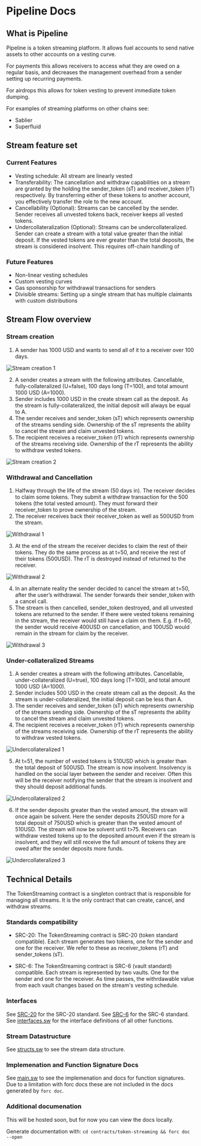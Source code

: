 # Pipeline Docs

## What is Pipeline

Pipeline is a token streaming platform. It allows fuel accounts to send native assets to other accounts on a vesting curve.

For payments this allows receivers to access what they are owed on a regular basis, and decreases the management overhead from a sender setting up recurring payments.

For airdrops this allows for token vesting to prevent immediate token dumping.

For examples of streaming platforms on other chains see:

- Sablier
- Superfluid

## Stream feature set

### Current Features

- Vesting schedule: All stream are linearly vested
- Transferability: The cancellation and withdraw capabilities on a stream are granted by the holding the sender_token (sT) and receiver_token (rT) respectively. By transferring either of these tokens to another account, you effectively transfer the role to the new account.
- Cancellability (Optional): Streams can be cancelled by the sender. Sender receives all unvested tokens back, receiver keeps all vested tokens.
- Undercollateralization (Optional): Streams can be undercollateralized. Sender can create a stream with a total value greater than the initial deposit. If the vested tokens are ever greater than the total deposits, the stream is considered insolvent. This requires off-chain handling of

### Future Features

- Non-linear vesting schedules
- Custom vesting curves
- Gas sponsorship for withdrawal transactions for senders
- Divisible streams: Setting up a single stream that has multiple claimants with custom distributions

## Stream Flow overview

### Stream creation

1. A sender has 1000 USD and wants to send all of it to a receiver over 100 days.

![Stream creation 1](./images/StreamCreation1.png)

2. A sender creates a stream with the following attributes. Cancellable, fully-collateralized (U=false), 100 days long (T=100), and total amount 1000 USD (A=1000).
3. Sender includes 1000 USD in the create stream call as the deposit. As the stream is fully-collateralized, the initial deposit will always be equal to A.
4. The sender receives and sender_token (sT) which represents ownership of the streams sending side. Ownership of the sT represents the ability to cancel the stream and claim unvested tokens.
5. The recipient receives a receiver_token (rT) which represents ownership of the streams receiving side. Ownership of the rT represents the ability to withdraw vested tokens.

![Stream creation 2](./images/StreamCreation2.png)

### Withdrawal and Cancellation

1. Halfway through the life of the stream (50 days in). The receiver decides to claim some tokens. They submit a withdraw transaction for the 500 tokens (the total vested amount). They must forward their receiver_token to prove ownership of the stream.
2. The receiver receives back their receiver_token as well as 500USD from the stream.

![Withdrawal 1](./images/StreamWithdrawal1.png)

3. At the end of the stream the receiver decides to claim the rest of their tokens. They do the same process as at t=50, and receive the rest of their tokens (500USD). The rT is destroyed instead of returned to the receiver.

![Withdrawal 2](./images/StreamWithdrawal2.png)

4. In an alternate reality the sender decided to cancel the stream at t=50, after the user’s withdrawal. The sender forwards their sender_token with a cancel call.
5. The stream is then cancelled, sender_token destroyed, and all unvested tokens are returned to the sender. If there were vested tokens remaining in the stream, the receiver would still have a claim on them. E.g. if t=60, the sender would receive 400USD on cancellation, and 100USD would remain in the stream for claim by the receiver.

![Withdrawal 3](./images/StreamWithdrawal3.png)

### Under-collateralized Streams

1. A sender creates a stream with the following attributes. Cancellable, under-collateralized (U=true), 100 days long (T=100), and total amount 1000 USD (A=1000).
2. Sender includes 500 USD in the create stream call as the deposit. As the stream is under-collateralized, the initial deposit can be less than A.
3. The sender receives and sender_token (sT) which represents ownership of the streams sending side. Ownership of the sT represents the ability to cancel the stream and claim unvested tokens.
4. The recipient receives a receiver_token (rT) which represents ownership of the streams receiving side. Ownership of the rT represents the ability to withdraw vested tokens.

![Undercollateralized 1](./images/Undercollateralized1.png)

5. At t=51, the number of vested tokens is 510USD which is greater than the total deposit of 500USD. The stream is now insolvent. Insolvency is handled on the social layer between the sender and receiver. Often this will be the receiver notifying the sender that the stream is insolvent and they should deposit additional funds.

![Undercollateralized 2](./images/Undercollateralized2.png)

6. If the sender deposits greater than the vested amount, the stream will once again be solvent. Here the sender deposits 250USD more for a total deposit of 750USD which is greater than the vested amount of 510USD. The stream will now be solvent until t>75. Receivers can withdraw vested tokens up to the deposited amount even if the stream is insolvent, and they will still receive the full amount of tokens they are owed after the sender deposits more funds.

![Undercollateralized 3](./images/Undercollateralized3.png)

## Technical Details

The TokenStreaming contract is a singleton contract that is responsible for managing all streams. It is the only contract that can create, cancel, and withdraw streams.

### Standards compatibility

- SRC-20: The TokenStreaming contract is SRC-20 (token standard compatible). Each stream generates two tokens, one for the sender and one for the receiver. We refer to these as receiver_tokens (rT) and sender_tokens (sT).

- SRC-6: The TokenStreaming contract is SRC-6 (vault standard) compatible. Each stream is represented by two vaults. One for the sender and one for the receiver. As time passes, the withrdawable value from each vault changes based on the stream's vesting schedule.

### Interfaces

See [SRC-20](https://docs.fuel.network/docs/sway-standards/src-20-native-asset/) for the SRC-20 standard.
See [SRC-6](https://docs.fuel.network/docs/sway-standards/src-6-vault/) for the SRC-6 standard.
See [interfaces.sw](../contracts/token-streaming/src/interface.sw) for the interface definitions of all other functions.

### Stream Datastructure

See [structs.sw](../contracts/token-streaming/src/structs.sw) to see the stream data structure.

### Implemenation and Function Signature Docs

See [main.sw](../contracts/token-streaming/src/main.sw) to see the implemenation and docs for function signatures. Due to a limitation with forc docs these are not included in the docs generated by `forc doc`.

### Additional documenation

This will be hosted soon, but for now you can view the docs locally.

Generate documentation with:
`cd contracts/token-streaming && forc doc --open`
